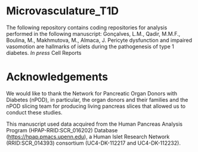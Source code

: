 # Microvasculature_T1D

The following repository contains coding repositories for analysis performed in the following manuscript:
Gonçalves, L.M., Qadir, M.M.F., Boulina, M., Makhmutova, M., Almaca, J. Pericyte dysfunction and impaired vasomotion are hallmarks of islets during the
pathogenesis of type 1 diabetes. _In press_ Cell Reports

# Acknowledgements
We would like to thank the Network for Pancreatic Organ Donors with Diabetes (nPOD), in particular, the organ donors and their families and the nPOD slicing team for producing living pancreas slices that allowed us to conduct these studies. 

This manuscript used data acquired from the Human Pancreas Analysis Program (HPAP-RRID:SCR_016202) Database (https://hpap.pmacs.upenn.edu), a Human Islet Research Network (RRID:SCR_014393) consortium (UC4-DK-112217 and UC4-DK-112232).


